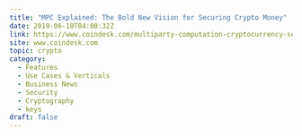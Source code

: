 ```yaml
---
title: "MPC Explained: The Bold New Vision for Securing Crypto Money"
date: 2019-06-10T04:00:32Z
link: https://www.coindesk.com/multiparty-computation-cryptocurrency-security?utm_medium=RSS&utm_source=hune
site: www.coindesk.com
topic: crypto
category:
  - Features
  - Use Cases & Verticals
  - Business News
  - Security
  - Cryptography
  - keys
draft: false
---
```


